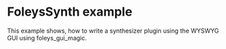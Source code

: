 FoleysSynth example
===================

This example shows, how to write a synthesizer plugin using the
WYSWYG GUI using foleys_gui_magic.

